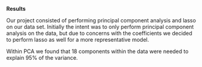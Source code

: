 **Results**

  Our project consisted of performing principal component analysis and lasso on our data set. Initially the intent was to only perform principal component analysis on the data, but due to concerns with the coefficients we decided to perform lasso as well for a more representative model. 

  Within PCA we found that 18 components within the data were needed to explain 95% of the variance. 
